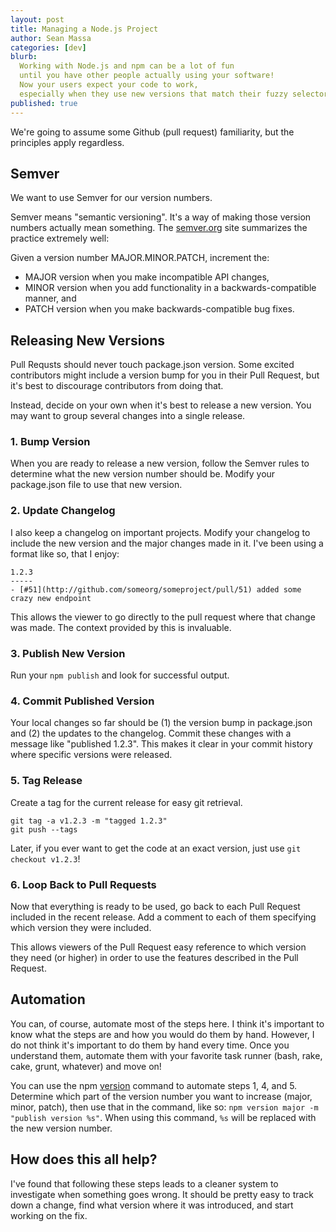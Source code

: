 ```yaml
---
layout: post
title: Managing a Node.js Project
author: Sean Massa
categories: [dev]
blurb:
  Working with Node.js and npm can be a lot of fun
  until you have other people actually using your software!
  Now your users expect your code to work,
  especially when they use new versions that match their fuzzy selectors.
published: true
---
```


We're going to assume some Github (pull request) familiarity,
but the principles apply regardless.

## Semver

We want to use Semver for our version numbers.

Semver means "semantic versioning".
It's a way of making those version numbers actually mean something.
The [semver.org](http://semver.org/) site summarizes the practice extremely well:

Given a version number MAJOR.MINOR.PATCH, increment the:

- MAJOR version when you make incompatible API changes,
- MINOR version when you add functionality in a backwards-compatible manner, and
- PATCH version when you make backwards-compatible bug fixes.

## Releasing New Versions

Pull Requsts should never touch package.json version.
Some excited contributors might include a version bump for you in their Pull Request,
but it's best to discourage contributors from doing that.

Instead, decide on your own when it's best to release a new version.
You may want to group several changes into a single release.

### 1. Bump Version

When you are ready to release a new version,
follow the Semver rules to determine what the new version number should be.
Modify your package.json file to use that new version.

### 2. Update Changelog

I also keep a changelog on important projects.
Modify your changelog to include the new version
and the major changes made in it.
I've been using a format like so, that I enjoy:

```
1.2.3
-----
- [#51](http://github.com/someorg/someproject/pull/51) added some crazy new endpoint
```

This allows the viewer to go directly to the pull request where that change was made.
The context provided by this is invaluable.

### 3. Publish New Version

Run your `npm publish` and look for successful output.

### 4. Commit Published Version

Your local changes so far should be
(1) the version bump in package.json and
(2) the updates to the changelog.
Commit these changes with a message like "published 1.2.3".
This makes it clear in your commit history where specific versions were released.

### 5. Tag Release

Create a tag for the current release for easy git retrieval.

```
git tag -a v1.2.3 -m "tagged 1.2.3"
git push --tags
```

Later, if you ever want to get the code at an exact version, just use `git checkout v1.2.3`!

### 6. Loop Back to Pull Requests

Now that everything is ready to be used,
go back to each Pull Request included in the recent release.
Add a comment to each of them specifying which version they were included.

This allows viewers of the Pull Request easy reference to which version they need (or higher)
in order to use the features described in the Pull Request.

## Automation

You can, of course, automate most of the steps here.
I think it's important to know what the steps are
and how you would do them by hand.
However, I do not think it's important to do them by hand every time.
Once you understand them, automate them with your favorite task runner
(bash, rake, cake, grunt, whatever) and move on!

You can use the npm [version](https://npmjs.org/doc/cli/npm-version.html) command
to automate steps 1, 4, and 5.
Determine which part of the version number you want to increase (major, minor, patch),
then use that in the command, like so: `npm version major -m "publish version %s"`.
When using this command, `%s` will be replaced with the new version number.

## How does this all help?

I've found that following these steps leads to
a cleaner system to investigate when something goes wrong.
It should be pretty easy to track down a change,
find what version where it was introduced,
and start working on the fix.
